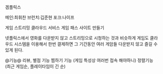 겜플릭스

메인:최휘찬
브런치:깁준현
포크:나이프

게임 스트리밍 클라우드 서비스 게임 패스 사이트 만들기

넷플릭스에서 영화를 다운받지 않고 스트리밍으로 시청하는 것과 비슷하게 
게임도 클라우드 시스템을 이용해서 한번 결제하면 그 기간동안 여러 게암들 다운받지 않고 즐길 수 있게 된다.

@기능@
리뷰, 별점 기능
찜하기 기능 (게임 특성상 여러번 접속 해야하니)
정렬기능 (최근 게임순, 플레이타임이 긴 순)


